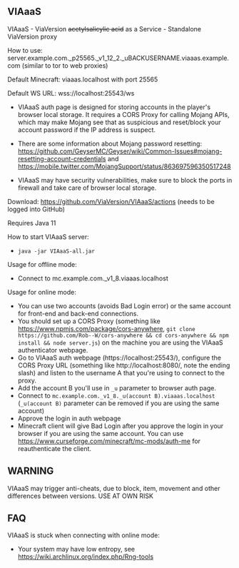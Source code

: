 VIAaaS
---

VIAaaS - ViaVersion ~~acetylsalicylic acid~~ as a Service - Standalone ViaVersion proxy

How to use: server.example.com._p25565._v1_12_2._uBACKUSERNAME.viaaas.example.com (similar to tor to web proxies)

Default Minecraft: viaaas.localhost with port 25565

Default WS URL: wss://localhost:25543/ws

- VIAaaS auth page is designed for storing accounts in the player's browser local storage.
 It requires a CORS Proxy for calling Mojang APIs, which may make Mojang see that
 as suspicious and reset/block your account password if the IP address is suspect.

- There are some information about Mojang password resetting:
  https://github.com/GeyserMC/Geyser/wiki/Common-Issues#mojang-resetting-account-credentials and
  https://mobile.twitter.com/MojangSupport/status/863697596350517248

- VIAaaS may have security vulnerabilities, make sure to block the ports in firewall and take care of browser local storage.

Download: https://github.com/ViaVersion/VIAaaS/actions (needs to be logged into GitHub)

Requires Java 11

How to start VIAaaS server:
- ```java -jar VIAaaS-all.jar```

Usage for offline mode:
- Connect to mc.example.com._v1_8.viaaas.localhost

Usage for online mode:
- You can use two accounts (avoids Bad Login error) or the same account for front-end and back-end connections.
- You should set up a CORS Proxy (something like https://www.npmjs.com/package/cors-anywhere, ```git clone https://github.com/Rob--W/cors-anywhere && cd cors-anywhere && npm install && node server.js```) on the machine you are using the VIAaaS authenticator webpage.
- Go to VIAaaS auth webpage (https://localhost:25543/), configure the CORS Proxy URL (something like http://localhost:8080/,
  note the ending slash) and listen to the username A that you're using to connect to the proxy.
- Add the account B you'll use in ```_u``` parameter to browser auth page.
- Connect to ```mc.example.com._v1_8._u(account B).viaaas.localhost``` (```_u(account B)``` parameter can be removed if you are using the same account)
- Approve the login in auth webpage
- Minecraft client will give Bad Login after you approve the login in your browser if you are using the same account. You can use
  https://www.curseforge.com/minecraft/mc-mods/auth-me for reauthenticate the client.

## WARNING
VIAaaS may trigger anti-cheats, due to block, item, movement and other differences between versions. USE AT OWN RISK

## FAQ
VIAaaS is stuck when connecting with online mode:
- Your system may have low entropy, see https://wiki.archlinux.org/index.php/Rng-tools
